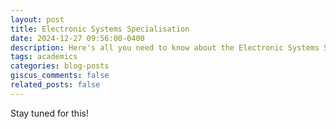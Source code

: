 ```yaml
---
layout: post
title: Electronic Systems Specialisation
date: 2024-12-27 09:56:00-0400
description: Here's all you need to know about the Electronic Systems Specialisation at EE, IITB
tags: academics
categories: blog-posts
giscus_comments: false
related_posts: false
---
```


Stay tuned for this!